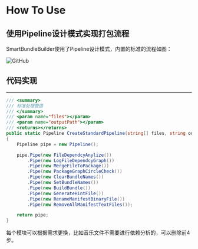 # How To Use

## 使用Pipeline设计模式实现打包流程
SmartBundleBuilder使用了Pipeline设计模式，内置的标准的流程如图：

![GitHub](https://github.com/terrynoya/SmartBundleBuilder/raw/master/doc/pipeline.jpeg)

## 代码实现

---
```C#
/// <summary>
/// 标准处理管道
/// </summary>
/// <param name="files"></param>
/// <param name="outputPath"></param>
/// <returns></returns>
public static Pipeline CreateStandardPipeline(string[] files, string outputPath)
{
    Pipeline pipe = new Pipeline();

    pipe.Pipe(new FileDependcyAnylize())
        .Pipe(new LogFileDependcyGraph())
        .Pipe(new MergeFileToPackage())
        .Pipe(new PackageGraphCircleCheck())
        .Pipe(new ClearBundleNames())
        .Pipe(new SetBundleNames())
        .Pipe(new BuildBundle())
        .Pipe(new GenerateHintFile())
        .Pipe(new RenameManifestBinaryFile())
        .Pipe(new RemoveAllManifestTextFiles());

    return pipe;
}
```


每个模块可以根据需求更换，比如音乐文件不需要进行依赖分析的，可以删除前4步。
